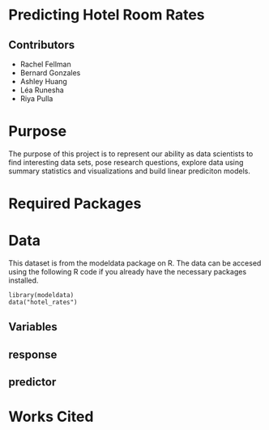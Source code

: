 
# Predicting Hotel Room Rates 

## Contributors
- Rachel Fellman
- Bernard Gonzales
- Ashley Huang
- Léa Runesha
- Riya Pulla

# Purpose
The purpose of this project is to represent our ability as data scientists to find interesting data sets, pose research questions, explore data using summary statistics and visualizations and build linear prediciton models.  

# Required Packages


# Data
This dataset is from the modeldata package on R.
The data can be accesed using the following R code if you already have the necessary packages installed.
```{R}
library(modeldata)
data("hotel_rates")
```

## Variables

## response




## predictor



# Works Cited


